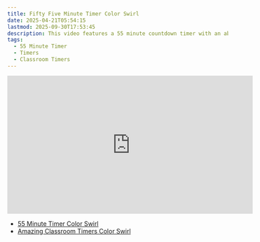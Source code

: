 ```yaml
---
title: Fifty Five Minute Timer Color Swirl
date: 2025-04-21T05:54:15
lastmod: 2025-09-30T17:53:45
description: This video features a 55 minute countdown timer with an abstract rainbow color swirl animated background.
tags:
  - 55 Minute Timer
  - Timers
  - Classroom Timers
---
```


<div class="iframe-16-9-container">
<iframe class="youTubeIframe" width="560" height="315" src="https://www.youtube.com/embed/ygO8MF2pnaI" title="YouTube video player" frameborder="0" allow="accelerometer; autoplay; clipboard-write; encrypted-media; gyroscope; picture-in-picture; web-share" referrerpolicy="strict-origin-when-cross-origin" allowfullscreen></iframe>
</div>

- [55 Minute Timer Color Swirl](https://youtu.be/ygO8MF2pnaI)
- [Amazing Classroom Timers Color Swirl](../amazing-classroom-timers-color-swirl.md)
